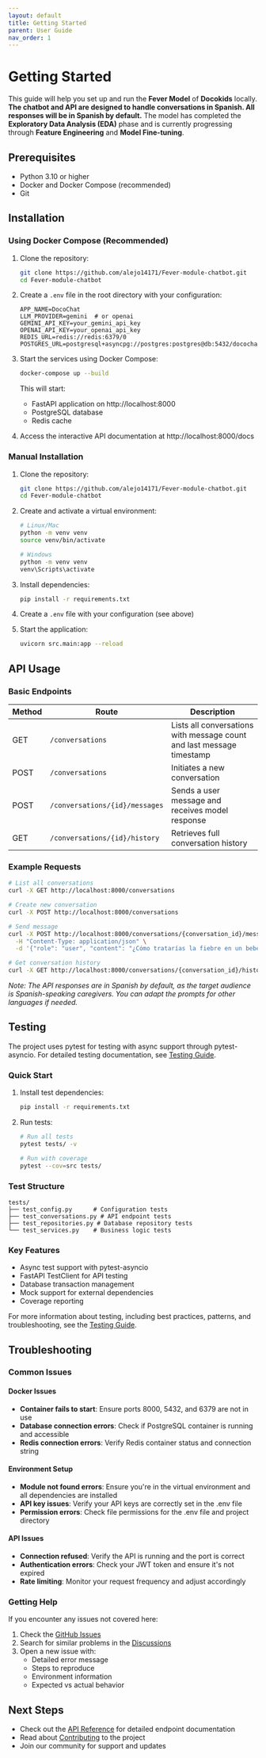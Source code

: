 ```yaml
---
layout: default
title: Getting Started
parent: User Guide
nav_order: 1
---
```


# Getting Started

This guide will help you set up and run the **Fever Model** of **Docokids** locally. **The chatbot and API are designed to handle conversations in Spanish. All responses will be in Spanish by default.** The model has completed the **Exploratory Data Analysis (EDA)** phase and is currently progressing through **Feature Engineering** and **Model Fine-tuning**.

## Prerequisites

- Python 3.10 or higher
- Docker and Docker Compose (recommended)
- Git

## Installation

### Using Docker Compose (Recommended)

1. Clone the repository:
   ```bash
   git clone https://github.com/alejo14171/Fever-module-chatbot.git
   cd Fever-module-chatbot
   ```

2. Create a `.env` file in the root directory with your configuration:
   ```env
   APP_NAME=DocoChat
   LLM_PROVIDER=gemini  # or openai
   GEMINI_API_KEY=your_gemini_api_key
   OPENAI_API_KEY=your_openai_api_key
   REDIS_URL=redis://redis:6379/0
   POSTGRES_URL=postgresql+asyncpg://postgres:postgres@db:5432/docochat
   ```

3. Start the services using Docker Compose:
   ```bash
   docker-compose up --build
   ```

   This will start:
   - FastAPI application on http://localhost:8000
   - PostgreSQL database
   - Redis cache

4. Access the interactive API documentation at http://localhost:8000/docs

### Manual Installation

1. Clone the repository:
   ```bash
   git clone https://github.com/alejo14171/Fever-module-chatbot.git
   cd Fever-module-chatbot
   ```

2. Create and activate a virtual environment:
   ```bash
   # Linux/Mac
   python -m venv venv
   source venv/bin/activate

   # Windows
   python -m venv venv
   venv\Scripts\activate
   ```

3. Install dependencies:
   ```bash
   pip install -r requirements.txt
   ```

4. Create a `.env` file with your configuration (see above)

5. Start the application:
   ```bash
   uvicorn src.main:app --reload
   ```

## API Usage

### Basic Endpoints

| Method | Route | Description |
|--------|-------|-------------|
| GET | `/conversations` | Lists all conversations with message count and last message timestamp |
| POST | `/conversations` | Initiates a new conversation |
| POST | `/conversations/{id}/messages` | Sends a user message and receives model response |
| GET | `/conversations/{id}/history` | Retrieves full conversation history |

### Example Requests

```bash
# List all conversations
curl -X GET http://localhost:8000/conversations

# Create new conversation
curl -X POST http://localhost:8000/conversations

# Send message
curl -X POST http://localhost:8000/conversations/{conversation_id}/messages \
  -H "Content-Type: application/json" \
  -d '{"role": "user", "content": "¿Cómo tratarías la fiebre en un bebé?"}'

# Get conversation history
curl -X GET http://localhost:8000/conversations/{conversation_id}/history
```

*Note: The API responses are in Spanish by default, as the target audience is Spanish-speaking caregivers. You can adapt the prompts for other languages if needed.*

## Testing

The project uses pytest for testing with async support through pytest-asyncio. For detailed testing documentation, see [Testing Guide](testing.md).

### Quick Start

1. Install test dependencies:
   ```sh
   pip install -r requirements.txt
   ```

2. Run tests:
   ```sh
   # Run all tests
   pytest tests/ -v

   # Run with coverage
   pytest --cov=src tests/
   ```

### Test Structure

```
tests/
├── test_config.py      # Configuration tests
├── test_conversations.py # API endpoint tests
├── test_repositories.py # Database repository tests
└── test_services.py    # Business logic tests
```

### Key Features

- Async test support with pytest-asyncio
- FastAPI TestClient for API testing
- Database transaction management
- Mock support for external dependencies
- Coverage reporting

For more information about testing, including best practices, patterns, and troubleshooting, see the [Testing Guide](testing.md).

## Troubleshooting

### Common Issues

#### Docker Issues
- **Container fails to start**: Ensure ports 8000, 5432, and 6379 are not in use
- **Database connection errors**: Check if PostgreSQL container is running and accessible
- **Redis connection errors**: Verify Redis container status and connection string

#### Environment Setup
- **Module not found errors**: Ensure you're in the virtual environment and all dependencies are installed
- **API key issues**: Verify your API keys are correctly set in the .env file
- **Permission errors**: Check file permissions for the .env file and project directory

#### API Issues
- **Connection refused**: Verify the API is running and the port is correct
- **Authentication errors**: Check your JWT token and ensure it's not expired
- **Rate limiting**: Monitor your request frequency and adjust accordingly

### Getting Help

If you encounter any issues not covered here:
1. Check the [GitHub Issues](https://github.com/alejo14171/Fever-module-chatbot/issues)
2. Search for similar problems in the [Discussions](https://github.com/alejo14171/Fever-module-chatbot/discussions)
3. Open a new issue with:
   - Detailed error message
   - Steps to reproduce
   - Environment information
   - Expected vs actual behavior

## Next Steps

- Check out the [API Reference](api-reference.md) for detailed endpoint documentation
- Read about [Contributing](contributing.md) to the project
- Join our community for support and updates 